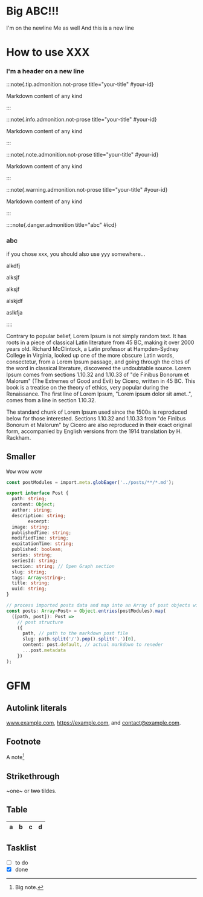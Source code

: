 # Big ABC!!!

I'm on the newline
Me as well
And this is a new line

# How to use XXX

### I'm a header on a new line

:::note{.tip.admonition.not-prose title="your-title" #your-id}

Markdown content of any kind

:::

:::note{.info.admonition.not-prose title="your-title" #your-id}

Markdown content of any kind

:::

:::note{.note.admonition.not-prose title="your-title" #your-id}

Markdown content of any kind

:::

:::note{.warning.admonition.not-prose title="your-title" #your-id}

Markdown content of any kind

:::

::::note{.danger.admonition title="abc" #icd}

### abc

if you chose xxx, you should also use yyy somewhere…

alkdfj

alksjf

alksjf

alskjdf

aslkfja

::::

Contrary to popular belief, Lorem Ipsum is not simply random text. It has roots in a piece of classical Latin literature from 45 BC, making it over 2000 years old. Richard McClintock, a Latin professor at Hampden-Sydney College in Virginia, looked up one of the more obscure Latin words, consectetur, from a Lorem Ipsum passage, and going through the cites of the word in classical literature, discovered the undoubtable source. Lorem Ipsum comes from sections 1.10.32 and 1.10.33 of "de Finibus Bonorum et Malorum" (The Extremes of Good and Evil) by Cicero, written in 45 BC. This book is a treatise on the theory of ethics, very popular during the Renaissance. The first line of Lorem Ipsum, "Lorem ipsum dolor sit amet..", comes from a line in section 1.10.32.

The standard chunk of Lorem Ipsum used since the 1500s is reproduced below for those interested. Sections 1.10.32 and 1.10.33 from "de Finibus Bonorum et Malorum" by Cicero are also reproduced in their exact original form, accompanied by English versions from the 1914 translation by H. Rackham.

## Smaller

<kbd class="key">Wow</kbd> wow wow

```ts
const postModules = import.meta.globEager('../posts/**/*.md');

export interface Post {
  path: string;
  content: Object;
  author: string;
  description: string;
        excerpt:
  image: string;
  publishedTime: string;
  modifiedTime: string;
  expitationTime: string;
  published: boolean;
  series: string;
  seriesId: string;
  section: string; // Open Graph section
  slug: string;
  tags: Array<string>;
  title: string;
  uuid: string;
}

// process imported posts data and map into an Array of post objects with semantical structure
const posts: Array<Post> = Object.entries(postModules).map(
  ([path, post]): Post =>
    // post structure
    ({
      path, // path to the markdown post file
      slug: path.split('/').pop().split('.')[0],
      content: post.default, // actual markdown to reneder
      ...post.metadata
    })
);


```

# GFM

## Autolink literals

www.example.com, https://example.com, and contact@example.com.

## Footnote

A note[^1]

[^1]: Big note.

## Strikethrough

~one~ or ~~two~~ tildes.

## Table

| a   | b   |   c |  d  |
| --- | :-- | --: | :-: |

## Tasklist

- [ ] to do
- [x] done
